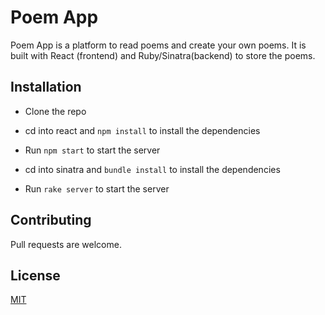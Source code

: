 # Poem App
Poem App is a platform to read poems and create your own poems. It is built with React (frontend) and Ruby/Sinatra(backend) to store the poems.


## Installation
- Clone the repo

- cd into react and `npm install` to install the dependencies
- Run `npm start` to start the server

- cd into sinatra and `bundle install` to install the dependencies
- Run `rake server` to start the server


## Contributing
Pull requests are welcome.

## License
[MIT]('https://choosealicense.com/licenses/mit/')
